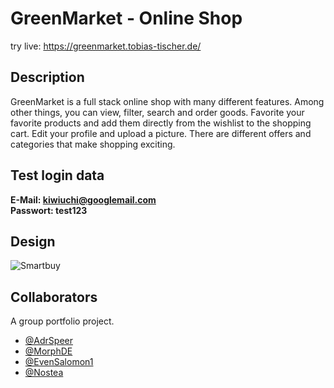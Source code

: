 # GreenMarket - Online Shop

try live:
https://greenmarket.tobias-tischer.de/ 

## Description

GreenMarket is a full stack online shop with many different features. Among other things, you can view, filter, search and order goods. Favorite your favorite products and add them directly from the wishlist to the shopping cart. Edit your profile and upload a picture. There are different offers and categories that make shopping exciting.

## Test login data

**E-Mail: kiwiuchi@googlemail.com**<br />
**Passwort: test123**

## Design

![Smartbuy](https://i.ibb.co/KxMMh9Q/Thumbnail-Portfolio.png)

## Collaborators

A group portfolio project.

- [@AdrSpeer](https://www.github.com/adrspeer)
- [@MorphDE](https://www.github.com/morphde) 
- [@EvenSalomon1](https://www.github.com/evensalomon1)
- [@Nostea](https://www.github.com/nostea)
